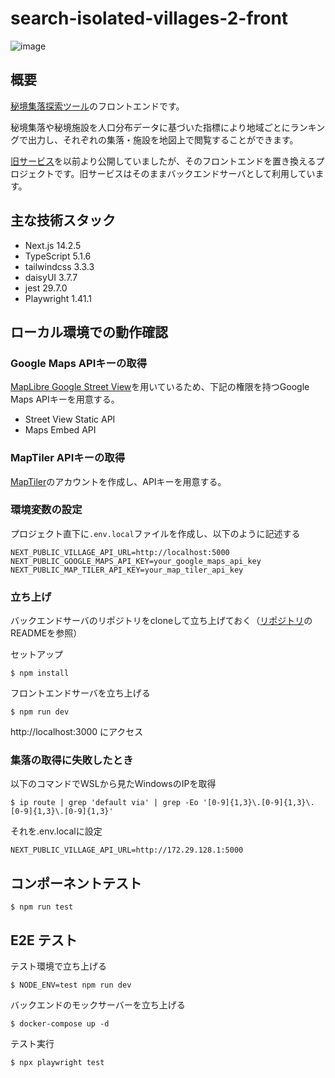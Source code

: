 # search-isolated-villages-2-front

![image](https://github.com/user-attachments/assets/7cacf018-05d8-482b-b332-2a04102d5566)

## 概要

[秘境集落探索ツール](https://search-isolated-villages.com/)のフロントエンドです。

秘境集落や秘境施設を人口分布データに基づいた指標により地域ごとにランキングで出力し、それぞれの集落・施設を地図上で閲覧することができます。

[旧サービス](https://search-isolated-villages-2.herokuapp.com/)を以前より公開していましたが、そのフロントエンドを置き換えるプロジェクトです。旧サービスはそのままバックエンドサーバとして利用しています。

## 主な技術スタック

- Next.js 14.2.5
- TypeScript 5.1.6
- tailwindcss 3.3.3
- daisyUI 3.7.7
- jest 29.7.0
- Playwright 1.41.1

## ローカル環境での動作確認

### Google Maps APIキーの取得

[MapLibre Google Street View](https://github.com/rezw4n/maplibre-google-streetview)を用いているため、下記の権限を持つGoogle Maps APIキーを用意する。

- Street View Static API
- Maps Embed API

### MapTiler APIキーの取得

[MapTiler](https://www.maptiler.com/)のアカウントを作成し、APIキーを用意する。

### 環境変数の設定

プロジェクト直下に`.env.local`ファイルを作成し、以下のように記述する

```
NEXT_PUBLIC_VILLAGE_API_URL=http://localhost:5000
NEXT_PUBLIC_GOOGLE_MAPS_API_KEY=your_google_maps_api_key
NEXT_PUBLIC_MAP_TILER_API_KEY=your_map_tiler_api_key
```

### 立ち上げ

バックエンドサーバのリポジトリをcloneして立ち上げておく（[リポジトリ](https://github.com/ogawa-tomo/search-isolated-villages-2)のREADMEを参照）

セットアップ

```
$ npm install
```

フロントエンドサーバを立ち上げる

```
$ npm run dev
```

http://localhost:3000 にアクセス

### 集落の取得に失敗したとき

以下のコマンドでWSLから見たWindowsのIPを取得

```
$ ip route | grep 'default via' | grep -Eo '[0-9]{1,3}\.[0-9]{1,3}\.[0-9]{1,3}\.[0-9]{1,3}'
```

それを.env.localに設定

```
NEXT_PUBLIC_VILLAGE_API_URL=http://172.29.128.1:5000

```

## コンポーネントテスト

```
$ npm run test
```

## E2E テスト

テスト環境で立ち上げる

```
$ NODE_ENV=test npm run dev
```

バックエンドのモックサーバーを立ち上げる

```
$ docker-compose up -d
```

テスト実行

```
$ npx playwright test
```
